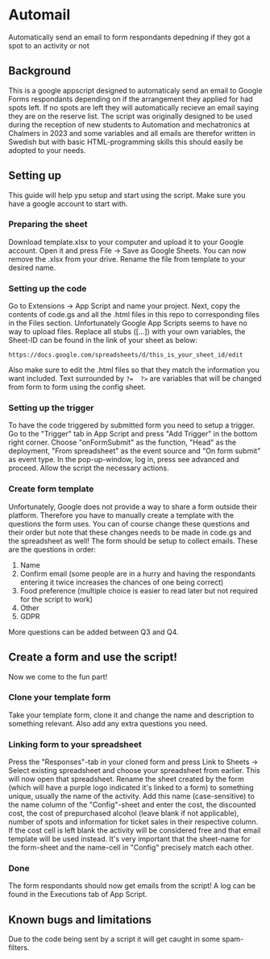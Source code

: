 # Automail
Automatically send an email to form respondants depedning if they got a spot to an activity or not
## Background
This is a google appscript designed to automaticaly send an email to Google Forms respondants depending on if the arrangement they applied for had spots left. If no spots are left they will automatically recieve an email saying they are on the reserve list. The script was originally designed to be used during the reception of new students to Automation and mechatronics at Chalmers in 2023 and some variables and all emails are therefor written in Swedish but with basic HTML-programming skills this should easily be adopted to your needs.

## Setting up
This guide will help ypu setup and start using the script. Make sure you have a google account to start with.
### Preparing the sheet
Download template.xlsx to your computer and upload it to your Google account. Open it and press File -> Save as Google Sheets. You can now remove the .xlsx from your drive. Rename the file from template to your desired name.

### Setting up the code
Go to Extensions -> App Script and name your project. Next, copy the contents of code.gs and all the .html files in this repo to corresponding files in the Files section. Unfortunately Google App Scripts seems to have no way to upload files. Replace all stubs ([...]) with your own variables, the Sheet-ID can be found in the link of your sheet as below:
```
https://docs.google.com/spreadsheets/d/this_is_your_sheet_id/edit 
```
Also make sure to edit the .html files so that they match the information you want included. Text surrounded by `?=  ?>` are variables that will be changed from form to form using the config sheet.

### Setting up the trigger
To have the code triggered by submitted form you need to setup a trigger. Go to the "Trigger" tab in App Script and press "Add Trigger" in the bottom right corner.
Choose "onFormSubmit" as the function, "Head" as the deployment, "From spreadsheet" as the event source and "On form submit" as event type. In the pop-up-window, log in, press see advanced and proceed. Allow the script the necessary actions.

### Create form template
Unfortunately, Google does not provide a way to share a form outside their platform. Therefore you have to manually create a template with the questions the form uses. You can of course change these questions and their order but note that these changes needs to be made in code.gs and the spreadsheet as well! The form should be setup to collect emails.
These are the questions in order:
1. Name
2. Confirm email (some people are in a hurry and having the respondants entering it twice increases the chances of one being correct)
3. Food preference (multiple choice is easier to read later but not required for the script to work)
4. Other
5. GDPR

More questions can be added between Q3 and Q4.

## Create a form and use the script!
Now we come to the fun part! 
### Clone your template form
Take your template form, clone it and change the name and description to something relevant. Also add any extra questions you need.
### Linking form to your spreadsheet
Press the "Responses"-tab in your cloned form and press Link to Sheets -> Select existing spreadsheet and choose your spreadsheet from earlier. This will now open that spreadsheet. Rename the sheet created by the form (which will have a purple logo indicated it's linked to a form) to something unique, usually the name of the activity. Add this name (case-sensitive) to the name column of the "Config"-sheet and enter the cost, the discounted cost, the cost of prepurchased alcohol (leave blank if not applicable), number of spots and information for ticket sales in their respective column. If the cost cell is left blank the activity will be considered free and that email template will be used instead. It's very important that the sheet-name for the form-sheet and the name-cell in "Config" precisely match each other. 

### Done
The form respondants should now get emails from the script!
A log can be found in the Executions tab of App Script.

## Known bugs and limitations
Due to the code being sent by a script it will get caught in some spam-filters.